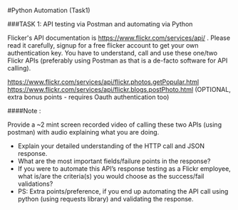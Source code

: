 #Python Automation (Task1)


###TASK 1:  API testing via Postman and automating via Python

Flicker's API documentation is https://www.flickr.com/services/api/ . Please read it carefully, signup for a free flicker account to get your own authentication key. You have to understand, call and use these one/two Flickr APIs (preferably using Postman as that is a de-facto software for API calling).

https://www.flickr.com/services/api/flickr.photos.getPopular.html
https://www.flickr.com/services/api/flickr.blogs.postPhoto.html (OPTIONAL, extra bonus points - requires Oauth authentication too)

####Note :

Provide a ~2 mint screen recorded video of calling these two APIs (using postman) with audio explaining what you are doing.

- Explain your detailed understanding of the HTTP call and JSON response.
- What are the most important fields/failure points in the response?
- If you were to automate this API’s response testing as a Flickr employee, what is/are the criteria(s) you would choose as the success/fail validations?
- PS: Extra points/preference, if you end up automating the API call using python (using requests library) and validating the response.